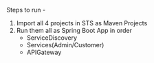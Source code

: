 Steps to run -

1) Import all 4 projects in STS as Maven Projects
2) Run them all as Spring Boot App in order
    - ServiceDiscovery
    - Services(Admin/Customer)
    - APIGateway
